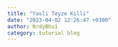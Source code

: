 ```yaml
---
title: "Yasli Teyze Killi"
date: "2023-04-02 12:26:47 +0300"
author: NrdyBhu1
category: tutorial blog
---
```

